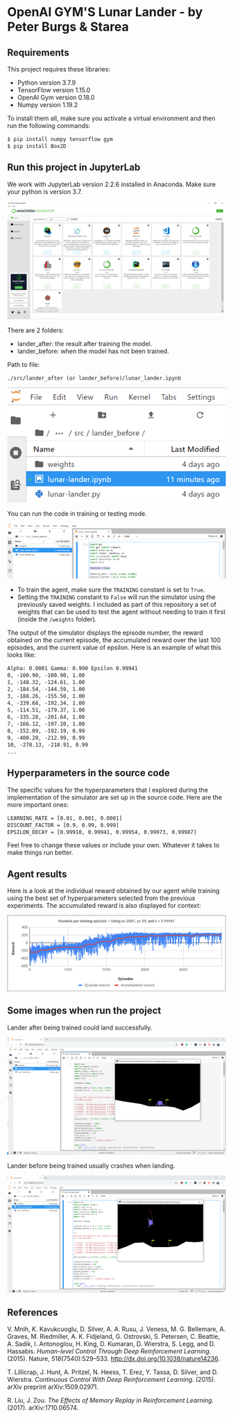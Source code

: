 # OpenAI GYM'S Lunar Lander - by Peter Burgs & Starea

## Requirements

This project requires these libraries:

- Python version 3.7.9
- TensorFlow version 1.15.0
- OpenAI Gym version 0.18.0
- Numpy version 1.19.2

To install them all, make sure you activate a virtual environment and then run the following commands:

```shell
$ pip install numpy tensorflow gym
$ pip install Box2D
```

## Run this project in JupyterLab

We work with JupyterLab version 2.2.6 installed in Anaconda. Make sure your python is version 3.7.

![JupyterLab](https://github.com/peterburgs/lander/blob/master/src/img/anaconda.png)

There are 2 folders:

- lander_after: the result after training the model.
- lander_before: when the model has not been trained.

Path to file:

```shell
./src/lander_after (or lander_before)/lunar_lander.ipynb
```

![File](https://github.com/peterburgs/lander/blob/master/src/img/file.png)

You can run the code in training or testing mode.

![Train||Test](https://github.com/peterburgs/lander/blob/master/src/img/train-test.png)

- To train the agent, make sure the `TRAINING` constant is set to `True`.
- Setting the `TRAINING` constant to `False` will run the simulator using the previously saved weights. I included as part of this repository a set of weights that can be used to test the agent without needing to train it first (inside the `/weights` folder).

The output of the simulator displays the episode number, the reward obtained on the current episode, the accumulated reward over the last 100 episodes, and the current value of epsilon. Here is an example of what this looks like:

```
Alpha: 0.0001 Gamma: 0.990 Epsilon 0.99941
0, -100.90, -100.90, 1.00
1, -148.32, -124.61, 1.00
2, -184.54, -144.59, 1.00
3, -188.26, -155.50, 1.00
4, -339.68, -192.34, 1.00
5, -114.51, -179.37, 1.00
6, -335.28, -201.64, 1.00
7, -166.12, -197.20, 1.00
8, -152.09, -192.19, 0.99
9, -400.20, -212.99, 0.99
10, -278.13, -218.91, 0.99
...
```

## Hyperparameters in the source code

The specific values for the hyperparameters that I explored during the implementation of the simulator are set up in the source code. Here are the more important ones:

```
LEARNING_RATE = [0.01, 0.001, 0.0001]
DISCOUNT_FACTOR = [0.9, 0.99, 0.999]
EPSILON_DECAY = [0.99910, 0.99941, 0.99954, 0.99973, 0.99987]
```

Feel free to change these values or include your own. Whatever it takes to make things run better.

## Agent results

Here is a look at the individual reward obtained by our agent while training using the best set of hyperparameters selected from the previous experiments. The accumulated reward is also displayed for context:

![Rewards per training episode — Using α=.0001, γ=.99, and ε = 0.99941](https://github.com/peterburgs/lander/blob/master/src/img/chart3.png)

## Some images when run the project

Lander after being trained could land successfully.

![success](https://github.com/peterburgs/lander/blob/master/src/img/lander-success.png)

Lander before being trained usually crashes when landing.

![success](https://github.com/peterburgs/lander/blob/master/src/img/lander-fail.png)

## References

V. Mnih, K. Kavukcuoglu, D. Silver, A. A. Rusu, J. Veness, M. G. Bellemare, A. Graves, M. Riedmiller, A. K. Fidjeland, G. Ostrovski, S. Petersen, C. Beattie, A. Sadik, I. Antonoglou, H. King, D. Kumaran, D. Wierstra, S. Legg, and D. Hassabis. _Human-level Control Through Deep Reinforcement Learning._ (2015). Nature, 518(7540):529–533. http://dx.doi.org/10.1038/nature14236.

T. Lillicrap, J. Hunt, A. Pritzel, N. Heess, T. Erez, Y. Tassa, D. Silver, and D. Wierstra. _Continuous Control With Deep Reinforcement Learning._ (2015). arXiv preprint arXiv:1509.02971.

R. Liu, J. Zou. _The Effects of Memory Replay in Reinforcement Learning._ (2017). arXiv:1710.06574.
